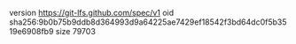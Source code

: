 version https://git-lfs.github.com/spec/v1
oid sha256:9b0b75b9ddb8d364993d9a64225ae7429ef18542f3bd64dc0f5b3519e6908fb9
size 79703
